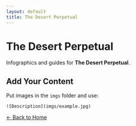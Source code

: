 ```yaml
---
layout: default
title: The Desert Perpetual
---
```


<div class="container">
<h1>The Desert Perpetual</h1>
<p>Infographics and guides for <strong>The Desert Perpetual</strong>.</p>
</div>

## Add Your Content

Put images in the `imgs` folder and use:

`![Description](imgs/example.jpg)`

[← Back to Home](../../index.html)
